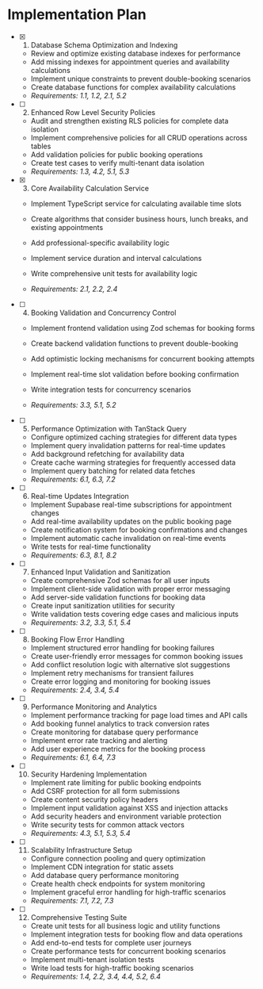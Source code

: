 # Implementation Plan

- [x] 1. Database Schema Optimization and Indexing




  - Review and optimize existing database indexes for performance
  - Add missing indexes for appointment queries and availability calculations
  - Implement unique constraints to prevent double-booking scenarios
  - Create database functions for complex availability calculations
  - _Requirements: 1.1, 1.2, 2.1, 5.2_

- [ ] 2. Enhanced Row Level Security Policies
  - Audit and strengthen existing RLS policies for complete data isolation
  - Implement comprehensive policies for all CRUD operations across tables
  - Add validation policies for public booking operations
  - Create test cases to verify multi-tenant data isolation
  - _Requirements: 1.3, 4.2, 5.1, 5.3_

- [x] 3. Core Availability Calculation Service



  - Implement TypeScript service for calculating available time slots
  - Create algorithms that consider business hours, lunch breaks, and existing appointments
  - Add professional-specific availability logic
  - Implement service duration and interval calculations
  - Write comprehensive unit tests for availability logic



  - _Requirements: 2.1, 2.2, 2.4_

- [ ] 4. Booking Validation and Concurrency Control
  - Implement frontend validation using Zod schemas for booking forms
  - Create backend validation functions to prevent double-booking



  - Add optimistic locking mechanisms for concurrent booking attempts
  - Implement real-time slot validation before booking confirmation
  - Write integration tests for concurrency scenarios
  - _Requirements: 3.3, 5.1, 5.2_

- [ ] 5. Performance Optimization with TanStack Query
  - Configure optimized caching strategies for different data types
  - Implement query invalidation patterns for real-time updates
  - Add background refetching for availability data
  - Create cache warming strategies for frequently accessed data
  - Implement query batching for related data fetches
  - _Requirements: 6.1, 6.3, 7.2_

- [ ] 6. Real-time Updates Integration
  - Implement Supabase real-time subscriptions for appointment changes
  - Add real-time availability updates on the public booking page
  - Create notification system for booking confirmations and changes
  - Implement automatic cache invalidation on real-time events
  - Write tests for real-time functionality
  - _Requirements: 6.3, 8.1, 8.2_

- [ ] 7. Enhanced Input Validation and Sanitization
  - Create comprehensive Zod schemas for all user inputs
  - Implement client-side validation with proper error messaging
  - Add server-side validation functions for booking data
  - Create input sanitization utilities for security
  - Write validation tests covering edge cases and malicious inputs
  - _Requirements: 3.2, 3.3, 5.1, 5.4_

- [ ] 8. Booking Flow Error Handling
  - Implement structured error handling for booking failures
  - Create user-friendly error messages for common booking issues
  - Add conflict resolution logic with alternative slot suggestions
  - Implement retry mechanisms for transient failures
  - Create error logging and monitoring for booking issues
  - _Requirements: 2.4, 3.4, 5.4_

- [ ] 9. Performance Monitoring and Analytics
  - Implement performance tracking for page load times and API calls
  - Add booking funnel analytics to track conversion rates
  - Create monitoring for database query performance
  - Implement error rate tracking and alerting
  - Add user experience metrics for the booking process
  - _Requirements: 6.1, 6.4, 7.3_

- [ ] 10. Security Hardening Implementation
  - Implement rate limiting for public booking endpoints
  - Add CSRF protection for all form submissions
  - Create content security policy headers
  - Implement input validation against XSS and injection attacks
  - Add security headers and environment variable protection
  - Write security tests for common attack vectors
  - _Requirements: 4.3, 5.1, 5.3, 5.4_

- [ ] 11. Scalability Infrastructure Setup
  - Configure connection pooling and query optimization
  - Implement CDN integration for static assets
  - Add database query performance monitoring
  - Create health check endpoints for system monitoring
  - Implement graceful error handling for high-traffic scenarios
  - _Requirements: 7.1, 7.2, 7.3_

- [ ] 12. Comprehensive Testing Suite
  - Create unit tests for all business logic and utility functions
  - Implement integration tests for booking flow and data operations
  - Add end-to-end tests for complete user journeys
  - Create performance tests for concurrent booking scenarios
  - Implement multi-tenant isolation tests
  - Write load tests for high-traffic booking scenarios
  - _Requirements: 1.4, 2.2, 3.4, 4.4, 5.2, 6.4_